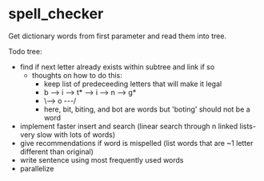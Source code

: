 # spell_checker
Get dictionary words from first parameter and read them into tree.

Todo tree:
  - find if next letter already exists within subtree and link if so
    - thoughts on how to do this: 
      - keep list of predeceeding letters that will make it legal
      - b --> i --> t* --> i --> n --> g*
      -  \\--> o ---/
      -  here, bit, biting, and bot are words but 'boting' should not be a word
  - implement faster insert and search (linear search through n linked lists- very slow with lots of words)
  - give recommendations if word is mispelled (list words that are ~1 letter different than original)
  - write sentence using most frequently used words
  - parallelize
